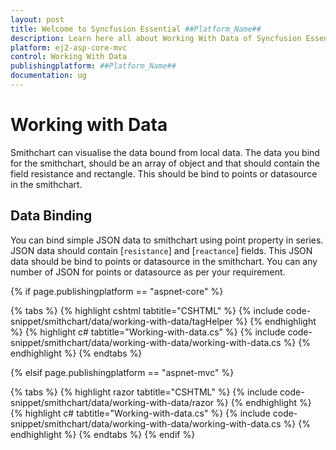 ```yaml
---
layout: post
title: Welcome to Syncfusion Essential ##Platform_Name##
description: Learn here all about Working With Data of Syncfusion Essential ##Platform_Name## widgets based on HTML5 and jQuery.
platform: ej2-asp-core-mvc
control: Working With Data
publishingplatform: ##Platform_Name##
documentation: ug
---
```



# Working with Data

Smithchart can visualise the data bound from local data. The data you bind for the smithchart, should be an array of object and that should contain the field resistance and rectangle. This should be bind to points or datasource in the smithchart.

## Data Binding

You can bind simple JSON data to smithchart using point property in series. JSON data should contain [`resistance`] and [`reactance`] fields. This JSON data should be bind to points or datasource in the smithchart. You can any number of JSON for points or datasource as per your requirement.

{% if page.publishingplatform == "aspnet-core" %}

{% tabs %}
{% highlight cshtml tabtitle="CSHTML" %}
{% include code-snippet/smithchart/data/working-with-data/tagHelper %}
{% endhighlight %}
{% highlight c# tabtitle="Working-with-data.cs" %}
{% include code-snippet/smithchart/data/working-with-data/working-with-data.cs %}
{% endhighlight %}
{% endtabs %}

{% elsif page.publishingplatform == "aspnet-mvc" %}

{% tabs %}
{% highlight razor tabtitle="CSHTML" %}
{% include code-snippet/smithchart/data/working-with-data/razor %}
{% endhighlight %}
{% highlight c# tabtitle="Working-with-data.cs" %}
{% include code-snippet/smithchart/data/working-with-data/working-with-data.cs %}
{% endhighlight %}
{% endtabs %}
{% endif %}

